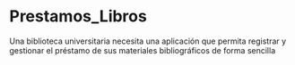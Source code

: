 # Prestamos_Libros
Una biblioteca universitaria necesita una aplicación que permita registrar y gestionar el préstamo de sus materiales bibliográficos de forma sencilla
